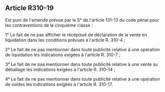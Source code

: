 Article R310-19
----
Est puni de l'amende prévue par le 5° de l'article 131-13 du code pénal pour les
contraventions de la cinquième classe :

1° Le fait de ne pas afficher le récépissé de déclaration de la vente en
liquidation dans les conditions prévues à l'article R. 310-4 ;

2° Le fait de ne pas mentionner dans toute publicité relative à une opération de
liquidation les indications exigées à l'article R. 310-7 ;

3° Le fait de ne pas mentionner dans toute publicité relative à une vente au
déballage les indications exigées à l'article R. 310-14 ;

4° Le fait de ne pas mentionner dans toute publicité relative à une opération de
soldes les indications exigées à l'article R. 310-17.

